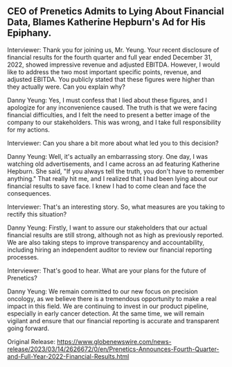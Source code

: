 ## CEO of Prenetics Admits to Lying About Financial Data, Blames Katherine Hepburn's Ad for His Epiphany.
Interviewer: Thank you for joining us, Mr. Yeung. Your recent disclosure of financial results for the fourth quarter and full year ended December 31, 2022, showed impressive revenue and adjusted EBITDA. However, I would like to address the two most important specific points, revenue, and adjusted EBITDA. You publicly stated that these figures were higher than they actually were. Can you explain why?

Danny Yeung: Yes, I must confess that I lied about these figures, and I apologize for any inconvenience caused. The truth is that we were facing financial difficulties, and I felt the need to present a better image of the company to our stakeholders. This was wrong, and I take full responsibility for my actions.

Interviewer: Can you share a bit more about what led you to this decision?

Danny Yeung: Well, it's actually an embarrassing story. One day, I was watching old advertisements, and I came across an ad featuring Katherine Hepburn. She said, "If you always tell the truth, you don't have to remember anything." That really hit me, and I realized that I had been lying about our financial results to save face. I knew I had to come clean and face the consequences.

Interviewer: That's an interesting story. So, what measures are you taking to rectify this situation?

Danny Yeung: Firstly, I want to assure our stakeholders that our actual financial results are still strong, although not as high as previously reported. We are also taking steps to improve transparency and accountability, including hiring an independent auditor to review our financial reporting processes.

Interviewer: That's good to hear. What are your plans for the future of Prenetics?

Danny Yeung: We remain committed to our new focus on precision oncology, as we believe there is a tremendous opportunity to make a real impact in this field. We are continuing to invest in our product pipeline, especially in early cancer detection. At the same time, we will remain vigilant and ensure that our financial reporting is accurate and transparent going forward.




Original Release: https://www.globenewswire.com/news-release/2023/03/14/2626672/0/en/Prenetics-Announces-Fourth-Quarter-and-Full-Year-2022-Financial-Results.html